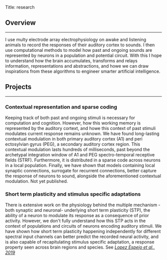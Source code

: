 Title: research

## Overview

<hr/>
I use multy electrode array electrophysiology on awake and listening animals to record the responses of their auditory
cortex to sounds. I then use computational methods to model how past and ongoing sounds are represented by neurons in
a population and potential circuit. With this I hope to understand how the brain accumulates, transforms and relays
information, representations and abstractions, and howe we can draw inspirations from these algorithms to engineer 
smarter artificial intelligence.

## Projects

<hr/>

### Contextual representation and sparse coding

Keeping track of both past and ongoing stimuli is necessary for computation and cognition. However, how this working
memory is represented by the auditory cortext, and howe this context of past stimuli modulates current response remains
unknown. We have found long-lasting contextual modulation in both primary auditory cortex (A1) and peri ectosylvian 
gyrus (PEG), a secondary auditory cortex region. This contextual modulation lasts hundreds of milliseconds, past beyond 
the archetypal integration window of A1 and PEG spectro-temporal receptive fields (STRF). Furthermore, it is distributed
in a sparse code across neurons in a local population. Finally, we have shown that models containing local synaptic 
connections, surrogate for recurrent connections, better capture the response of neurons to sound, alongside the 
aforementioned contextual modulation. Not yet published.

### Short term plasticity and stimulus specific adaptations

There is extensive work on the physiology behind the multiple mechanism -both synaptic and neuronal- underlying short
term plasticity (STP), the ability of a neuron to modulate its response as a consequence of prior activity. However, we
don't fully understand how this STP acts in the context of populations and circuits of neurons encoding auditory
stimuli.
We have shown how short term plasticity happening independently for different spectral input channels can better
predict the recorded neural activity, and is also capable of recapitulating stimulus specific adaptation, a response
property seen across brain regions and species. See [*Lopez Espejo et al.,
2019*](https://journals.plos.org/ploscompbiol/article?id=10.1371/journal.pcbi.1007430)






